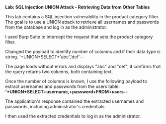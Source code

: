 **Lab: SQL Injection UNION Attack - Retrieving Data from Other Tables**

This lab contains a SQL injection vulnerability in the product category filter. The goal is to use a UNION attack to retrieve all usernames and passwords from the database and log in as the administrator.

I used Burp Suite to intercept the request that sets the product category filter.

Changed the payload to identify number of columns and if their data type is string.
'+UNION+SELECT+'abc','def'--

The page loads without errors and displays "abc" and "def", it confirms that the query returns two columns, both containing text.

Once the number of columns is known, I use the following payload to extract usernames and passwords from the users table:
**'+UNION+SELECT+username,+password+FROM+users--**

The application's response contained the extracted usernames and passwords, including administrator's credentials.

I then used the extracted credentials to log in as the administrator.
